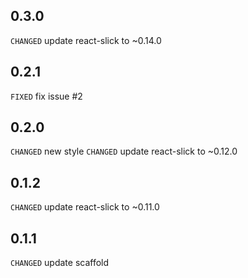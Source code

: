 ## 0.3.0

`CHANGED` update react-slick to ~0.14.0

## 0.2.1

`FIXED` fix issue #2

## 0.2.0

`CHANGED` new style
`CHANGED` update react-slick to ~0.12.0

## 0.1.2

`CHANGED` update react-slick to ~0.11.0

## 0.1.1

`CHANGED` update scaffold